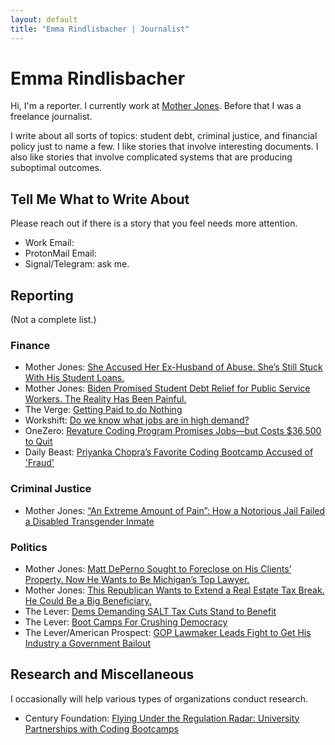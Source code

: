 ```yaml
---
layout: default
title: "Emma Rindlisbacher | Journalist"
---
```


# Emma Rindlisbacher

Hi, I'm a reporter. I currently work at [Mother Jones](https://www.motherjones.com/author/emma-rindlisbacher/). Before that I was a freelance journalist. 

I write about all sorts of topics: student debt, criminal justice, and financial policy just to name a few. I like stories that involve interesting documents. I also like stories that involve complicated systems that are producing suboptimal outcomes.

## Tell Me What to Write About

Please reach out if there is a story that you feel needs more attention.

* Work Email: <a href="javascript:location='mailto:\u0065\u0072\u0069\u006e\u0064\u006c\u0069\u0073\u0062\u0061\u0063\u0068\u0065\u0072\u0040\u006d\u006f\u0074\u0068\u0065\u0072\u006a\u006f\u006e\u0065\u0073\u002e\u0063\u006f\u006d';void 0"><script type="text/javascript">document.write('\u0065\u0072\u0069\u006e\u0064\u006c\u0069\u0073\u0062\u0061\u0063\u0068\u0065\u0072\u0040\u006d\u006f\u0074\u0068\u0065\u0072\u006a\u006f\u006e\u0065\u0073\u002e\u0063\u006f\u006d')</script></a> <!-- generated using http://www.email-obfuscator.com/ -->
* ProtonMail Email: <a href="javascript:location='mailto:\u0065\u0072\u0069\u006e\u0064\u006c\u0069\u0073\u0062\u0061\u0063\u0068\u0065\u0072\u0040\u0070\u0072\u006f\u0074\u006f\u006e\u006d\u0061\u0069\u006c\u002e\u0063\u006f\u006d';void 0"><script type="text/javascript">document.write('\u0065\u0072\u0069\u006e\u0064\u006c\u0069\u0073\u0062\u0061\u0063\u0068\u0065\u0072\u0040\u0070\u0072\u006f\u0074\u006f\u006e\u006d\u0061\u0069\u006c\u002e\u0063\u006f\u006d')</script></a>
* Signal/Telegram: ask me.

## Reporting

(Not a complete list.)

### Finance

* Mother Jones: [She Accused Her Ex-Husband of Abuse. She’s Still Stuck With His Student Loans.](https://www.motherjones.com/politics/2022/04/spousal-consolidation-student-loans/)
* Mother Jones: [Biden Promised Student Debt Relief for Public Service Workers. The Reality Has Been Painful.](https://www.motherjones.com/politics/2022/01/biden-promised-student-debt-relief-for-public-service-workers-the-reality-has-been-painful/)
* The Verge: [Getting Paid to do Nothing](https://www.theverge.com/c/22820291/tech-jobs-outsourcing-infosys-bench-paid-to-do-nothing)
* Workshift: [Do we know what jobs are in high demand?](https://workshift.opencampusmedia.org/do-we-know-what-jobs-are-in-high-demand/)
* OneZero: [Revature Coding Program Promises Jobs—but Costs $36,500 to Quit](https://onezero.medium.com/recent-grads-are-being-lured-into-indentured-servitude-by-a-coding-bootcamp-8a3b2b8e87e8)
* Daily Beast: [Priyanka Chopra’s Favorite Coding Bootcamp Accused of 'Fraud'](https://www.thedailybeast.com/priyanka-chopras-favorite-coding-bootcamp-holberton-accused-of-fraud)

### Criminal Justice

* Mother Jones: [“An Extreme Amount of Pain”: How a Notorious Jail Failed a Disabled Transgender Inmate](https://www.motherjones.com/crime-justice/2023/01/mdc-brooklyn-jail-health-care/)

### Politics

* Mother Jones: [Matt DePerno Sought to Foreclose on His Clients’ Property. Now He Wants to Be Michigan’s Top Lawyer.](https://www.motherjones.com/politics/2022/10/matthew-deperno-trump-michigan-foreclosure/)
* Mother Jones: [This Republican Wants to Extend a Real Estate Tax Break. He Could Be a Big Beneficiary.](https://www.motherjones.com/politics/2022/02/tracey-mann-congress-opportunity-zones-austin/)
* The Lever: [Dems Demanding SALT Tax Cuts Stand to Benefit](https://www.dailyposter.com/democrats-gunning-to-end-salt-cap-stand-to-benefit/)
* The Lever: [Boot Camps For Crushing Democracy](https://www.dailyposter.com/p/boot-camps-for-crushing-democracy)
* The Lever/American Prospect: [GOP Lawmaker Leads Fight to Get His Industry a Government Bailout](https://www.dailyposter.com/p/gop-lawmaker-leads-fight-to-get-his)

## Research and Miscellaneous

I occasionally will help various types of organizations conduct research. 

* Century Foundation: [Flying Under the Regulation Radar: University Partnerships with Coding Bootcamps](https://tcf.org/content/report/flying-regulation-radar-university-partnerships-coding-bootcamps/)
